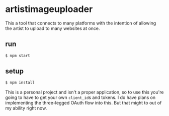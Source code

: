 # artistimageuploader
This a tool that connects to many platforms with the intention of allowing the artist to upload to many websites at once.

## run
```bash
$ npm start
```

## setup
```bash
$ npm install
```


This is a personal project and isn't a proper application, so to use this you're going to have to get your own `client_id`s and tokens. I do have plans on implementing the three-legged OAuth flow into this. But that might to out of my ability right now.